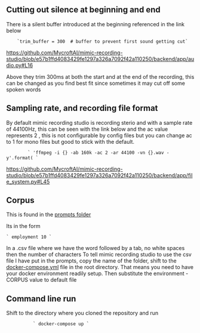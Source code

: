 ## Cutting out silence at beginning and end
There is a silent buffer introduced at the beginning referenced in the link below

        `trim_buffer = 300  # buffer to prevent first sound getting cut` 

https://github.com/MycroftAI/mimic-recording-studio/blob/e57b1ffd4083429fe1297a326a7092f42a110250/backend/app/audio.py#L16

Above they trim 300ms at both the start and at the end of the recording, this can be changed as you find best fit since sometimes it may cut off some spoken words

## Sampling rate, and recording file format

By default mimic recording studio is recording sterio and with a sample rate of 44100Hz, this can be seen with the link below and the ac value represents 2 , this is not configurable by config files but you can change ac to 1 for mono files but good to stick with the default.

            ` 'ffmpeg -i {} -ab 160k -ac 2 -ar 44100 -vn {}.wav -y'.format( `

https://github.com/MycroftAI/mimic-recording-studio/blob/e57b1ffd4083429fe1297a326a7092f42a110250/backend/app/file_system.py#L45


## Corpus
This is found in the [prompts folder](https://github.com/MycroftAI/mimic-recording-studio/tree/master/backend/prompts)

Its in the form

    ` employment 10 `  
In a .csv file where we have the word followed by a tab, no white spaces then the number of characters 
To tell mimic recording studio to use the csv file I have put in the prompts, copy the name of the folder, shift to the [docker-compose.yml](https://github.com/MycroftAI/mimic-recording-studio/blob/master/docker-compose.yml) file in the root directory.
That means you need to have your docker environment readily setup.
Then substitute the environment - CORPUS value to default file

## Command line run
Shift to the directory where you cloned the repository and run

              ` docker-compose up `    

